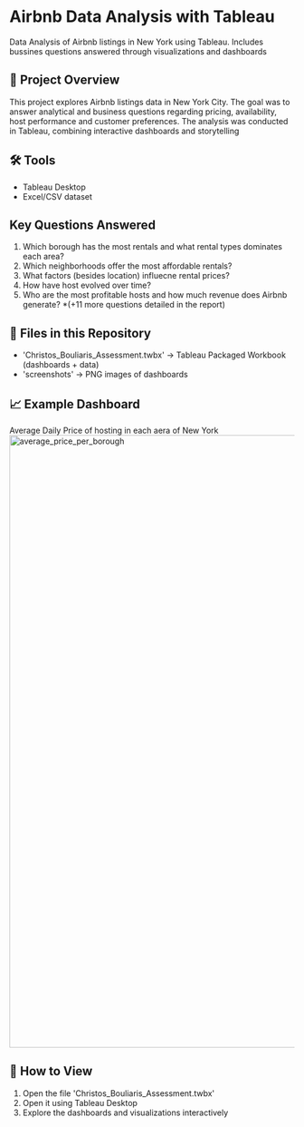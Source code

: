 # Airbnb Data Analysis with Tableau
Data Analysis of Airbnb listings in New York using Tableau. Includes bussines questions answered through visualizations and dashboards
## 📌 Project Overview
This project explores Airbnb listings data in New York City.
The goal was to answer analytical and business questions regarding pricing, availability, host performance and customer preferences.
The analysis was conducted in Tableau, combining interactive dashboards and storytelling
## 🛠 Tools
- Tableau Desktop
- Excel/CSV dataset
## Key Questions Answered
1. Which borough has the most rentals and what rental types dominates each area?
2. Which neighborhoods offer the most affordable rentals?
3. What factors (besides location) influecne rental prices?
4. How have host evolved over time?
5. Who are the most profitable hosts and how much revenue does Airbnb generate?
*(+11 more questions detailed in the report)
## 📂 Files in this Repository 
- 'Christos_Bouliaris_Assessment.twbx' -> Tableau Packaged Workbook (dashboards + data)
- 'screenshots' -> PNG images of dashboards
## 📈 Εxample Dashboard
Average Daily Price of hosting in each aera of New York
<img width="1920" height="1080" alt="average_price_per_borough" src="https://github.com/user-attachments/assets/f9bf3f3d-16fe-4b80-87d5-3e011be62130" />
## 🚀 How to View
1. Open the file 'Christos_Bouliaris_Assessment.twbx'
2. Open it using Tableau Desktop
3. Explore the dashboards and visualizations interactively
